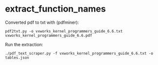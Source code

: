 # extract_function_names

Converted pdf to txt with (pdfminer):
```
pdf2txt.py -o vxworks_kernel_programmers_guide_6.6.txt vxworks_kernel_programmers_guide_6.6.pdf
``` 

Run the extraction:
```
./pdf_text_scraper.py -f vxworks_kernel_programmers_guide_6.6.txt -o tables.json
```

